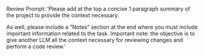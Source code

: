 Review Prompt:
‘Please add at the top a concise 1 paragraph summary of the project to provide the context necessary. 

As well, please include a "Notes" section at the end where you must include important information related to the task. 
Important note: the objective is to give another LLM all the context necessary for reviewing changes and perform a code review.’